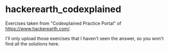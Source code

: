 # hackerearth_codexplained

Exercises taken from "Codexplained Practice Portal" of https://www.hackerearth.com/. 

I'll only upload those exercises that I haven't seen the answer, so you won't find all the solutions here. 
